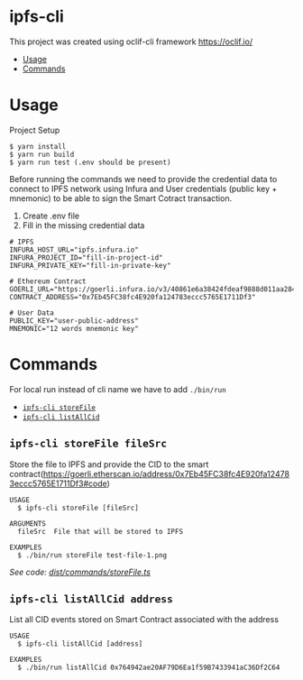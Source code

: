 # ipfs-cli

This project was created using oclif-cli framework
https://oclif.io/

<!-- toc -->

- [Usage](#usage)
- [Commands](#commands)
<!-- tocstop -->

# Usage

Project Setup

```sh-session
$ yarn install
$ yarn run build
$ yarn run test (.env should be present)
```

Before running the commands we need to provide the credential data to connect to IPFS network using Infura and User credentials (public key + mnemonic) to be able to sign the Smart Cotract transaction.

1. Create .env file
2. Fill in the missing credential data

```sh-session
# IPFS
INFURA_HOST_URL="ipfs.infura.io"
INFURA_PROJECT_ID="fill-in-project-id"
INFURA_PRIVATE_KEY="fill-in-private-key"

# Ethereum Contract
GOERLI_URL="https://goerli.infura.io/v3/40861e6a38424fdeaf9888d011aa284c"
CONTRACT_ADDRESS="0x7Eb45FC38fc4E920fa124783eccc5765E1711Df3"

# User Data
PUBLIC_KEY="user-public-address"
MNEMONIC="12 words mnemonic key"
```

# Commands

<!-- commands -->

For local run instead of cli name we have to add `./bin/run`

- [`ipfs-cli storeFile`](#ipfs-cli-hello-person)
- [`ipfs-cli listAllCid`](#ipfs-cli-hello-world)

## `ipfs-cli storeFile fileSrc`

Store the file to IPFS and provide the CID to the smart contract(https://goerli.etherscan.io/address/0x7Eb45FC38fc4E920fa124783eccc5765E1711Df3#code)

```
USAGE
  $ ipfs-cli storeFile [fileSrc]

ARGUMENTS
  fileSrc  File that will be stored to IPFS

EXAMPLES
  $ ./bin/run storeFile test-file-1.png
```

_See code: [dist/commands/storeFile.ts](https://github.com/Lykhoyda/ipfs-cli/blob/master/src/commands/storeFile.ts)_

## `ipfs-cli listAllCid address`

List all CID events stored on Smart Contract associated with the address

```
USAGE
  $ ipfs-cli listAllCid [address]

EXAMPLES
  $ ./bin/run listAllCid 0x764942ae20AF79D6Ea1f59B7433941aC36Df2C64
```
